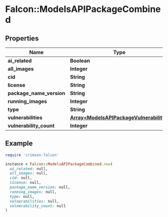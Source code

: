 # Falcon::ModelsAPIPackageCombined

## Properties

| Name | Type | Description | Notes |
| ---- | ---- | ----------- | ----- |
| **ai_related** | **Boolean** |  |  |
| **all_images** | **Integer** |  |  |
| **cid** | **String** |  |  |
| **license** | **String** |  |  |
| **package_name_version** | **String** |  |  |
| **running_images** | **Integer** |  |  |
| **type** | **String** |  |  |
| **vulnerabilities** | [**Array&lt;ModelsAPIPackageVulnerability&gt;**](ModelsAPIPackageVulnerability.md) |  |  |
| **vulnerability_count** | **Integer** |  |  |

## Example

```ruby
require 'crimson-falcon'

instance = Falcon::ModelsAPIPackageCombined.new(
  ai_related: null,
  all_images: null,
  cid: null,
  license: null,
  package_name_version: null,
  running_images: null,
  type: null,
  vulnerabilities: null,
  vulnerability_count: null
)
```

